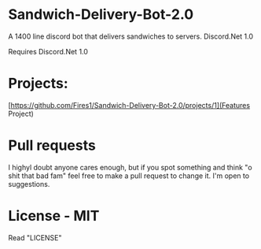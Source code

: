 # Sandwich-Delivery-Bot-2.0
A 1400 line discord bot that delivers sandwiches to servers. Discord.Net 1.0 

Requires Discord.Net 1.0

# Projects:
[https://github.com/Fires1/Sandwich-Delivery-Bot-2.0/projects/1](Features Project)

# Pull requests
I highyl doubt anyone cares enough, but if you spot something and think "o shit that bad fam" feel free to make a pull request to change it. I'm open to suggestions.

# License - MIT
 Read "LICENSE"
